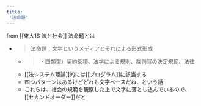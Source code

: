 ```yaml
---
title:
 '法命題'
---
```


from [[東大1S 法と社会]]
法命題とは
- > 法命題：文字というメディアとそれによる形式形成
    - >  ・四類型）契約条項、法学による規則、裁判官の決定規範、法律
    - [[法システム理論]]的には[[プログラム]]に該当する
    - 四つパターンはあるけどどれも文字ベースだね、という話
    - これらは、社会の規範を観察した上で文字に落とし込んでいるので、[[セカンドオーダー]]だと
